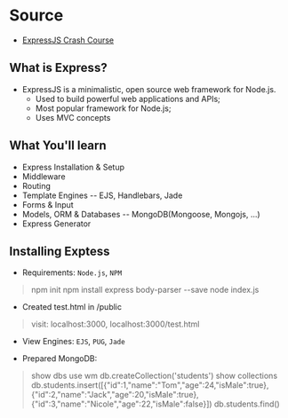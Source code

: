 # Source
- [ExpressJS Crash Course](https://www.youtube.com/watch?v=gnsO8-xJ8rs)

## What is Express?

- ExpressJS is a minimalistic, open source web framework for Node.js.
    - Used to build powerful web applications and APIs;
    - Most popular framework for Node.js;
    - Uses MVC concepts


## What You'll learn

- Express Installation & Setup
- Middleware
- Routing
- Template Engines -- EJS, Handlebars, Jade
- Forms & Input
- Models, ORM & Databases -- MongoDB(Mongoose, Mongojs, ...)
- Express Generator


## Installing Exptess
- Requirements: `Node.js`, `NPM`
> npm init
> npm install express body-parser --save
> node index.js

- Created test.html in /public
> visit: localhost:3000, localhost:3000/test.html

- View Engines: `EJS`, `PUG`, `Jade`

- Prepared MongoDB:
> show dbs
> use wm
> db.createCollection('students')
> show collections
> db.students.insert([{"id":1,"name":"Tom","age":24,"isMale":true},{"id":2,"name":"Jack","age":20,"isMale":true},{"id":3,"name":"Nicole","age":22,"isMale":false}])
> db.students.find()